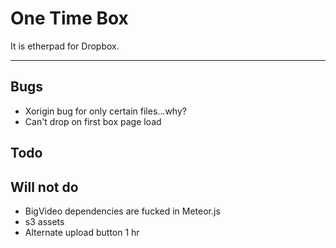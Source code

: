 # One Time Box

It is etherpad for Dropbox.
______

## Bugs
* Xorigin bug for only certain files...why?
* Can't drop on first box page load

## Todo

## Will not do
* BigVideo dependencies are fucked in Meteor.js
* s3 assets
* Alternate upload button 1 hr
